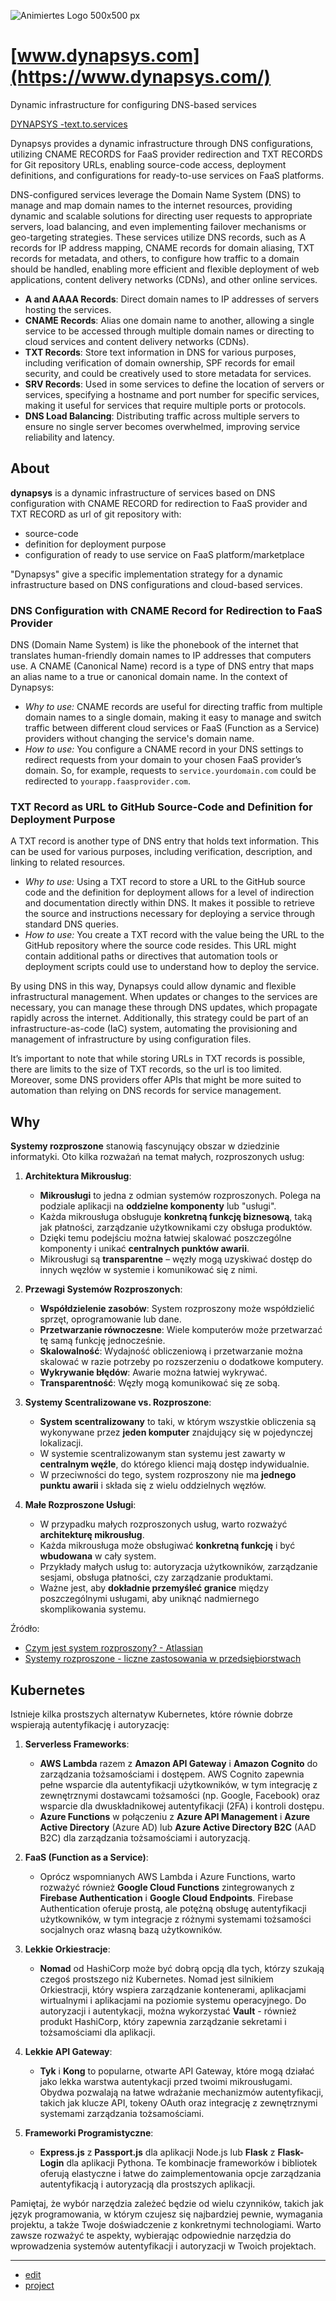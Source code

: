 ![Animiertes Logo 500x500 px](https://github.com/dynapsys/www/assets/5669657/d6046bf3-7b0e-47fc-8aeb-6691581daac8)


# [www.dynapsys.com](https://www.dynapsys.com/)

Dynamic infrastructure for configuring DNS-based services

[DYNAPSYS -text.to.services](https://text.to.services/)




Dynapsys provides a dynamic infrastructure through DNS configurations, utilizing CNAME RECORDS for FaaS provider redirection and TXT RECORDS for Git repository URLs, enabling source-code access, deployment definitions, and configurations for ready-to-use services on FaaS platforms.

DNS-configured services leverage the Domain Name System (DNS) to manage and map domain names to the internet resources, providing dynamic and scalable solutions for directing user requests to appropriate servers, load balancing, and even implementing failover mechanisms or geo-targeting strategies. These services utilize DNS records, such as A records for IP address mapping, CNAME records for domain aliasing, TXT records for metadata, and others, to configure how traffic to a domain should be handled, enabling more efficient and flexible deployment of web applications, content delivery networks (CDNs), and other online services.


- **A and AAAA Records**: Direct domain names to IP addresses of servers hosting the services.
- **CNAME Records**: Alias one domain name to another, allowing a single service to be accessed through multiple domain names or directing to cloud services and content delivery networks (CDNs).
- **TXT Records**: Store text information in DNS for various purposes, including verification of domain ownership, SPF records for email security, and could be creatively used to store metadata for services.
- **SRV Records**: Used in some services to define the location of servers or services, specifying a hostname and port number for specific services, making it useful for services that require multiple ports or protocols.
- **DNS Load Balancing**: Distributing traffic across multiple servers to ensure no single server becomes overwhelmed, improving service reliability and latency.


## About

**dynapsys** is a dynamic infrastructure of services based on DNS configuration with CNAME RECORD for redirection to FaaS provider and TXT RECORD as url of git repository with:
+ source-code
+ definition for deployment purpose
+ configuration of ready to use service on FaaS platform/marketplace
  

"Dynapsys" give a specific implementation strategy for a dynamic infrastructure based on DNS configurations and cloud-based services. 


### DNS Configuration with CNAME Record for Redirection to FaaS Provider

DNS (Domain Name System) is like the phonebook of the internet that translates human-friendly domain names to IP addresses that computers use. A CNAME (Canonical Name) record is a type of DNS entry that maps an alias name to a true or canonical domain name. In the context of Dynapsys:
   - *Why to use:* CNAME records are useful for directing traffic from multiple domain names to a single domain, making it easy to manage and switch traffic between different cloud services or FaaS (Function as a Service) providers without changing the service's domain name.
   - *How to use:* You configure a CNAME record in your DNS settings to redirect requests from your domain to your chosen FaaS provider’s domain. So, for example, requests to `service.yourdomain.com` could be redirected to `yourapp.faasprovider.com`.

### TXT Record as URL to GitHub Source-Code and Definition for Deployment Purpose

A TXT record is another type of DNS entry that holds text information. This can be used for various purposes, including verification, description, and linking to related resources.
   - *Why to use:* Using a TXT record to store a URL to the GitHub source code and the definition for deployment allows for a level of indirection and documentation directly within DNS. It makes it possible to retrieve the source and instructions necessary for deploying a service through standard DNS queries.
   - *How to use:* You create a TXT record with the value being the URL to the GitHub repository where the source code resides. This URL might contain additional paths or directives that automation tools or deployment scripts could use to understand how to deploy the service.


By using DNS in this way, Dynapsys could allow dynamic and flexible infrastructural management. 
When updates or changes to the services are necessary, you can manage these through DNS updates, which propagate rapidly across the internet. 
Additionally, this strategy could be part of an infrastructure-as-code (IaC) system, automating the provisioning and management of infrastructure by using configuration files.

It’s important to note that while storing URLs in TXT records is possible, there are limits to the size of TXT records, so the url is too limited.
Moreover, some DNS providers offer APIs that might be more suited to automation than relying on DNS records for service management.


## Why

**Systemy rozproszone** stanowią fascynujący obszar w dziedzinie informatyki. Oto kilka rozważań na temat małych, rozproszonych usług:

1. **Architektura Mikrousług**:
    - **Mikrousługi** to jedna z odmian systemów rozproszonych. Polega na podziale aplikacji na **oddzielne komponenty** lub "usługi".
    - Każda mikrousługa obsługuje **konkretną funkcję biznesową**, taką jak płatności, zarządzanie użytkownikami czy obsługa produktów.
    - Dzięki temu podejściu można łatwiej skalować poszczególne komponenty i unikać **centralnych punktów awarii**.
    - Mikrousługi są **transparentne** – węzły mogą uzyskiwać dostęp do innych węzłów w systemie i komunikować się z nimi.

2. **Przewagi Systemów Rozproszonych**:
    - **Współdzielenie zasobów**: System rozproszony może współdzielić sprzęt, oprogramowanie lub dane.
    - **Przetwarzanie równoczesne**: Wiele komputerów może przetwarzać tę samą funkcję jednocześnie.
    - **Skalowalność**: Wydajność obliczeniową i przetwarzanie można skalować w razie potrzeby po rozszerzeniu o dodatkowe komputery.
    - **Wykrywanie błędów**: Awarie można łatwiej wykrywać.
    - **Transparentność**: Węzły mogą komunikować się ze sobą.

3. **Systemy Scentralizowane vs. Rozproszone**:
    - **System scentralizowany** to taki, w którym wszystkie obliczenia są wykonywane przez **jeden komputer** znajdujący się w pojedynczej lokalizacji.
    - W systemie scentralizowanym stan systemu jest zawarty w **centralnym węźle**, do którego klienci mają dostęp indywidualnie.
    - W przeciwności do tego, system rozproszony nie ma **jednego punktu awarii** i składa się z wielu oddzielnych węzłów.

4. **Małe Rozproszone Usługi**:
    - W przypadku małych rozproszonych usług, warto rozważyć **architekturę mikrousług**.
    - Każda mikrousługa może obsługiwać **konkretną funkcję** i być **wbudowana** w cały system.
    - Przykłady małych usług to: autoryzacja użytkowników, zarządzanie sesjami, obsługa płatności, czy zarządzanie produktami.
    - Ważne jest, aby **dokładnie przemyśleć granice** między poszczególnymi usługami, aby uniknąć nadmiernego skomplikowania systemu.


Źródło:
+ [Czym jest system rozproszony? - Atlassian](https://www.atlassian.com/pl/microservices/microservices-architecture/distributed-architecture)
+ [Systemy rozproszone - liczne zastosowania w przedsiębiorstwach](https://mindboxgroup.com/pl/systemy-rozproszone-liczne-zastosowania-w-przedsiebiorstwach-o-ktorych-warto-wiedziec/)


## Kubernetes

Istnieje kilka prostszych alternatyw Kubernetes, które równie dobrze wspierają autentyfikację i autoryzację:

1. **Serverless Frameworks**:
    - **AWS Lambda** razem z **Amazon API Gateway** i **Amazon Cognito** do zarządzania tożsamościami i dostępem. AWS Cognito zapewnia pełne wsparcie dla autentyfikacji użytkowników, w tym integrację z zewnętrznymi dostawcami tożsamości (np. Google, Facebook) oraz wsparcie dla dwuskładnikowej autentyfikacji (2FA) i kontroli dostępu.
    - **Azure Functions** w połączeniu z **Azure API Management** i **Azure Active Directory** (Azure AD) lub **Azure Active Directory B2C** (AAD B2C) dla zarządzania tożsamościami i autoryzacją.

2. **FaaS (Function as a Service)**:
    - Oprócz wspomnianych AWS Lambda i Azure Functions, warto rozważyć również **Google Cloud Functions** zintegrowanych z **Firebase Authentication** i **Google Cloud Endpoints**. Firebase Authentication oferuje prostą, ale potężną obsługę autentyfikacji użytkowników, w tym integracje z różnymi systemami tożsamości socjalnych oraz własną bazą użytkowników.

3. **Lekkie Orkiestracje**:
    - **Nomad** od HashiCorp może być dobrą opcją dla tych, którzy szukają czegoś prostszego niż Kubernetes. Nomad jest silnikiem Orkiestracji, który wspiera zarządzanie kontenerami, aplikacjami wirtualnymi i aplikacjami na poziomie systemu operacyjnego. Do autoryzacji i autentykacji, można wykorzystać **Vault** - również produkt HashiCorp, który zapewnia zarządzanie sekretami i tożsamościami dla aplikacji.

4. **Lekkie API Gateway**:
    - **Tyk** i **Kong** to popularne, otwarte API Gateway, które mogą działać jako lekka warstwa autentykacji przed twoimi mikrousługami. Obydwa pozwalają na łatwe wdrażanie mechanizmów autentyfikacji, takich jak klucze API, tokeny OAuth oraz integrację z zewnętrznymi systemami zarządzania tożsamościami.
  
5. **Frameworki Programistyczne**:
    - **Express.js** z **Passport.js** dla aplikacji Node.js lub **Flask** z **Flask-Login** dla aplikacji Pythona. Te kombinacje frameworków i bibliotek oferują elastyczne i łatwe do zaimplementowania opcje zarządzania autentyfikacją i autoryzacją dla prostszych aplikacji.

Pamiętaj, że wybór narzędzia zależeć będzie od wielu czynników, takich jak język programowania, w którym czujesz się najbardziej pewnie, wymagania projektu, a także Twoje doświadczenie z konkretnymi technologiami. Warto zawsze rozważyć te aspekty, wybierając odpowiednie narzędzia do wprowadzenia systemów autentyfikacji i autoryzacji w Twoich projektach.


---
+ [edit](https://github.com/dynapsys/www/edit/main/README.md)
+ [project](https://github.com/dynapsys)
